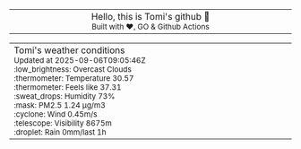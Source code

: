 
<div align="center">
<table>
<tbody>
<td align="center">
<img width="2000" height="0"><br>
Hello, this is Tomi's github 👋<br>
<sup>Built with ❤️, GO & Github Actions</sup><br>
<img width="2000" height="0">
</td>
</tbody>
</table>
</div>
<table>
<tbody>
<td align="left">
<img width="2000" height="0"><br>
Tomi's weather conditions<br>
<sup>Updated at 2025-09-06T09:05:46Z</sup><br>
<sup>:low_brightness: Overcast Clouds</sup><br>
<sup>:thermometer: Temperature 30.57 </sup><br>
<sup>:thermometer: Feels like 37.31</sup><br>
<sup>:sweat_drops: Humidity 73%</sup><br>
<sup>:mask: PM2.5 1.24 μg/m3</sup><br>
<sup>:cyclone: Wind 0.45m/s </sup><br>
<sup>:telescope: Visibility 8675m </sup><br>
<sup>:droplet: Rain 0mm/last 1h </sup><br>
<img width="2000" height="0">
</td>
<td align="left">
<img width="2000" height="0"><br>
<br>
<img width="2000" height="0">
</td>
</tbody>
</table>
</div>
    